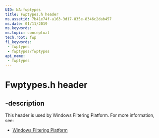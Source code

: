 ```yaml
---
UID: NA:fwptypes
title: Fwptypes.h header
ms.assetid: 7b41e74f-a163-3d17-835e-8346c2dab457
ms.date: 01/11/2019
ms.keywords: 
ms.topic: conceptual
tech.root: fwp
f1_keywords:
 - fwptypes
 - fwptypes/fwptypes
api_name:
 - fwptypes
---
```


# Fwptypes.h header


## -description

This header is used by Windows Filtering Platform. For more information, see:

- [Windows Filtering Platform](../_fwp/index.md)

